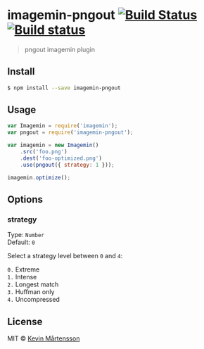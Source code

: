 # imagemin-pngout [![Build Status](http://img.shields.io/travis/imagemin/imagemin-pngout.svg?style=flat)](https://travis-ci.org/imagemin/imagemin-pngout) [![Build status](https://ci.appveyor.com/api/projects/status/mqx38sxvr436et4j)](https://ci.appveyor.com/project/ShinnosukeWatanabe/imagemin-pngout)

> pngout imagemin plugin


## Install

```bash
$ npm install --save imagemin-pngout
```


## Usage

```js
var Imagemin = require('imagemin');
var pngout = require('imagemin-pngout');

var imagemin = new Imagemin()
	.src('foo.png')
	.dest('foo-optimized.png')
	.use(pngout({ strategy: 1 }));

imagemin.optimize();
```


## Options

### strategy

Type: `Number`  
Default: `0`

Select a strategy level between `0` and `4`:

`0.` Extreme  
`1.` Intense  
`2.` Longest match  
`3.` Huffman only  
`4.` Uncompressed  

## License

MIT © [Kevin Mårtensson](https://github.com/kevva)
